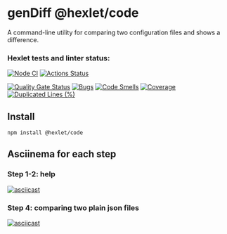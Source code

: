 # genDiff @hexlet/code
A command-line utility for comparing two configuration files and shows a difference.

### Hexlet tests and linter status:
[![Node CI](https://github.com/SvetlanaPolunina/fullstack-javascript-project-46/actions/workflows/student-check.yml/badge.svg)](https://github.com/SvetlanaPolunina/fullstack-javascript-project-46/actions/workflows/student-check.yml)
[![Actions Status](https://github.com/SvetlanaPolunina/fullstack-javascript-project-46/actions/workflows/hexlet-check.yml/badge.svg)](https://github.com/SvetlanaPolunina/fullstack-javascript-project-46/actions)

[![Quality Gate Status](https://sonarcloud.io/api/project_badges/measure?project=SvetlanaPolunina_fullstack-javascript-project-46&metric=alert_status)](https://sonarcloud.io/summary/new_code?id=SvetlanaPolunina_fullstack-javascript-project-46)
[![Bugs](https://sonarcloud.io/api/project_badges/measure?project=SvetlanaPolunina_fullstack-javascript-project-46&metric=bugs)](https://sonarcloud.io/summary/new_code?id=SvetlanaPolunina_fullstack-javascript-project-46)
[![Code Smells](https://sonarcloud.io/api/project_badges/measure?project=SvetlanaPolunina_fullstack-javascript-project-46&metric=code_smells)](https://sonarcloud.io/summary/new_code?id=SvetlanaPolunina_fullstack-javascript-project-46)
[![Coverage](https://sonarcloud.io/api/project_badges/measure?project=SvetlanaPolunina_fullstack-javascript-project-46&metric=coverage)](https://sonarcloud.io/summary/new_code?id=SvetlanaPolunina_fullstack-javascript-project-46)
[![Duplicated Lines (%)](https://sonarcloud.io/api/project_badges/measure?project=SvetlanaPolunina_fullstack-javascript-project-46&metric=duplicated_lines_density)](https://sonarcloud.io/summary/new_code?id=SvetlanaPolunina_fullstack-javascript-project-46)

## Install
```
npm install @hexlet/code
```

## Asciinema for each step

### Step 1-2: help
[![asciicast](https://asciinema.org/a/720961.svg)](https://asciinema.org/a/720961)

### Step 4: comparing two plain json files
[![asciicast](https://asciinema.org/a/720959.svg)](https://asciinema.org/a/720959)
